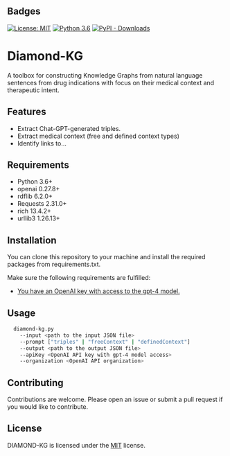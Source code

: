 ## Badges
[![License: MIT](https://img.shields.io/badge/License-MIT-yellow.svg)](https://opensource.org/licenses/MIT) [![Python 3.6](https://img.shields.io/badge/python-3.6-blue.svg)](https://www.python.org/downloads/release/python-360/) [![PyPI - Downloads](https://img.shields.io/pypi/dd/diamond-kg)]()

# Diamond-KG

A toolbox for constructing Knowledge Graphs from natural language sentences from drug indications
with focus on their medical context and therapeutic intent.

## Features

- Extract Chat-GPT-generated triples.
- Extract medical context (free and defined context types)
- Identify links to...

## Requirements

- Python 3.6+
- openai 0.27.8+
- rdflib 6.2.0+
- Requests 2.31.0+
- rich 13.4.2+
- urllib3 1.26.13+

## Installation

You can clone this repository to your machine and install the required packages from requirements.txt.

Make sure the following requirements are fulfilled:
- [You have an OpenAI key with access to the gpt-4 model.](https://openai.com/gpt-4)

## Usage

```bash
  diamond-kg.py 
    --input <path to the input JSON file> 
    --prompt ["triples" | "freeContext" | "definedContext"] 
    --output <path to the output JSON file> 
    --apiKey <OpenAI API key with gpt-4 model access> 
    --organization <OpenAI API organization>
```

## Contributing

Contributions are welcome. Please open an issue or submit a pull request if you would like to contribute.

## License

DIAMOND-KG is licensed under the [MIT](https://opensource.org/licenses/MIT) license.
